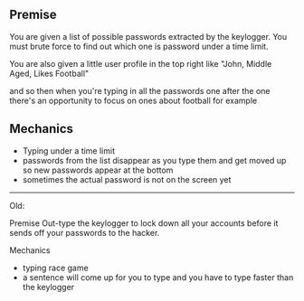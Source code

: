 
## Premise
You are given a list of possible passwords extracted by the keylogger. You must brute force to find out which one is password under a time limit.

You are also given a little user profile in the top right
like "John, Middle Aged, Likes Football"

and so then when you're typing in all the passwords one after the one
there's an opportunity to focus on ones about football for example


## Mechanics

- Typing under a time limit
- passwords from the list disappear as you type them and get moved up so new passwords appear at the bottom
- sometimes the actual password is not on the screen yet


---

Old:

 Premise
Out-type the keylogger to lock down all your accounts before it sends off your passwords to the hacker.

 Mechanics
- typing race game
- a sentence will come up for you to type and you have to type faster than the keylogger
